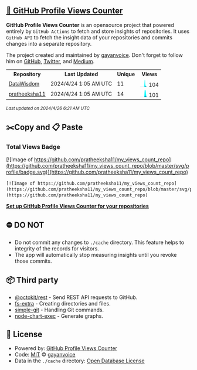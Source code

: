 ## [🚀 GitHub Profile Views Counter](https://github.com/gayanvoice/github-profile-views-counter)
**GitHub Profile Views Counter** is an opensource project that powered entirely by  `GitHub Actions` to fetch and store insights of repositories.
It uses `GitHub API` to fetch the insight data of your repositories and commits changes into a separate repository.

The project created and maintained by [gayanvoice](https://github.com/gayanvoice). Don't forget to follow him on [GitHub](https://github.com/gayanvoice), [Twitter](https://twitter.com/gayanvoice), and [Medium](https://gayanvoice.medium.com/).

<table>
	<tr>
		<th>
			Repository
		</th>
		<th>
			Last Updated
		</th>
		<th>
			Unique
		</th>
		<th>
			Views
		</th>
	</tr>
	<tr>
		<td>
			<a href="https://github.com/pratheeksha11/my_views_count_repo/tree/master/readme/714109923/year.md">
				DataWisdom
			</a>
		</td>
		<td>
			2024/4/24 1:05 AM UTC
		</td>
		<td>
			11
		</td>
		<td>
			<img alt="Response time graph" src="https://github.com/pratheeksha11/my_views_count_repo/raw/master/graph/714109923/small/year.png" height="20"> 104
		</td>
	</tr>
	<tr>
		<td>
			<a href="https://github.com/pratheeksha11/my_views_count_repo/tree/master/readme/456224675/year.md">
				pratheeksha11
			</a>
		</td>
		<td>
			2024/4/24 1:05 AM UTC
		</td>
		<td>
			14
		</td>
		<td>
			<img alt="Response time graph" src="https://github.com/pratheeksha11/my_views_count_repo/raw/master/graph/456224675/small/year.png" height="20"> 101
		</td>
	</tr>
</table>

<small><i>Last updated on 2024/4/26 6:21 AM UTC</i></small>

## ✂️Copy and 📋 Paste
### Total Views Badge
[![Image of https://github.com/pratheeksha11/my_views_count_repo](https://github.com/pratheeksha11/my_views_count_repo/blob/master/svg/profile/badge.svg)](https://github.com/pratheeksha11/my_views_count_repo)

```readme
[![Image of https://github.com/pratheeksha11/my_views_count_repo](https://github.com/pratheeksha11/my_views_count_repo/blob/master/svg/profile/badge.svg)](https://github.com/pratheeksha11/my_views_count_repo)
```
[**Set up GitHub Profile Views Counter for your repositories**](https://github.com/gayanvoice/github-profile-views-counter)
## ⛔ DO NOT
- Do not commit any changes to `./cache` directory. This feature helps to integrity of the records for visitors.
- The app will automatically stop measuring insights until you revoke those commits.
## 📦 Third party

- [@octokit/rest](https://www.npmjs.com/package/@octokit/rest) - Send REST API requests to GitHub.
- [fs-extra](https://www.npmjs.com/package/fs-extra) - Creating directories and files.
- [simple-git](https://www.npmjs.com/package/simple-git) - Handling Git commands.
- [node-chart-exec](https://www.npmjs.com/package/node-chart-exec) - Generate graphs.
## 📄 License
- Powered by: [GitHub Profile Views Counter](https://github.com/gayanvoice/github-profile-views-counter)
- Code: [MIT](./LICENSE) © [gayanvoice](https://github.com/gayanvoice)
- Data in the `./cache` directory: [Open Database License](https://opendatacommons.org/licenses/odbl/1-0/)